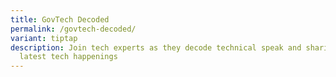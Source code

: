 ```yaml
---
title: GovTech Decoded
permalink: /govtech-decoded/
variant: tiptap
description: Join tech experts as they decode technical speak and sharing the
  latest tech happenings
---
```

